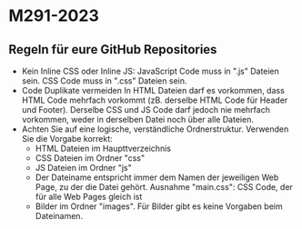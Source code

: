 # M291-2023

## Regeln für eure GitHub Repositories

- Kein Inline CSS oder Inline JS:
  JavaScript Code muss in ".js" Dateien sein. CSS Code muss in ".css" Dateien sein.
- Code Duplikate vermeiden
  In HTML Dateien darf es vorkommen, dass HTML Code mehrfach vorkommt (zB. derselbe HTML Code für Header und Footer).
  Derselbe CSS und JS Code darf jedoch nie mehrfach vorkommen, weder in derselben Datei noch über alle Dateien.
- Achten Sie auf eine logische, verständliche Ordnerstruktur. Verwenden Sie die Vorgabe korrekt:
  - HTML Dateien im Haupttverzeichnis
  - CSS Dateien im Ordner "css"
  - JS Dateien im Ordner "js"
  - Der Dateiname entspricht immer dem Namen der jeweiligen Web Page, zu der die Datei gehört. Ausnahme "main.css": CSS Code, der für alle Web Pages gleich ist
  - Bilder im Ordner "images". Für Bilder gibt es keine Vorgaben beim Dateinamen.
